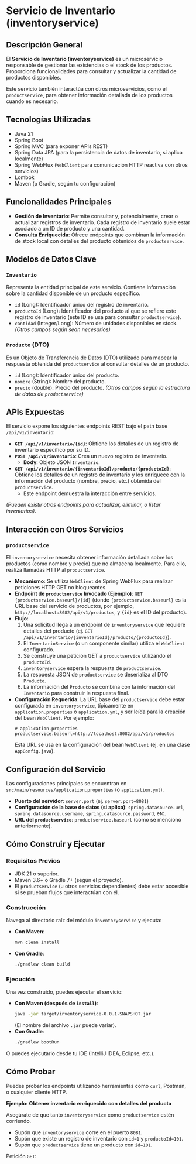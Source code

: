 # Servicio de Inventario (inventoryservice)

## Descripción General

El **Servicio de Inventario (inventoryservice)** es un microservicio responsable de gestionar las existencias o el stock de los productos. Proporciona funcionalidades para consultar y actualizar la cantidad de productos disponibles.

Este servicio también interactúa con otros microservicios, como el `productservice`, para obtener información detallada de los productos cuando es necesario.

## Tecnologías Utilizadas

*   Java 21
*   Spring Boot
*   Spring MVC (para exponer APIs REST)
*   Spring Data JPA (para la persistencia de datos de inventario, si aplica localmente)
*   Spring WebFlux (`WebClient` para comunicación HTTP reactiva con otros servicios)
*   Lombok
*   Maven (o Gradle, según tu configuración)

## Funcionalidades Principales

*   **Gestión de Inventario**: Permite consultar y, potencialmente, crear o actualizar registros de inventario. Cada registro de inventario suele estar asociado a un ID de producto y una cantidad.
*   **Consulta Enriquecida**: Ofrece endpoints que combinan la información de stock local con detalles del producto obtenidos de `productservice`.

## Modelos de Datos Clave

### `Inventario`
Representa la entidad principal de este servicio. Contiene información sobre la cantidad disponible de un producto específico.
*   `id` (Long): Identificador único del registro de inventario.
*   `productoId` (Long): Identificador del producto al que se refiere este registro de inventario (este ID se usa para consultar `productservice`).
*   `cantidad` (Integer/Long): Número de unidades disponibles en stock.
    *(Otros campos según sean necesarios)*

### `Producto` (DTO)
Es un Objeto de Transferencia de Datos (DTO) utilizado para mapear la respuesta obtenida del `productservice` al consultar detalles de un producto.
*   `id` (Long): Identificador único del producto.
*   `nombre` (String): Nombre del producto.
*   `precio` (double): Precio del producto.
    *(Otros campos según la estructura de datos de `productservice`)*

## APIs Expuestas

El servicio expone los siguientes endpoints REST bajo el path base `/api/v1/inventario`:

*   **`GET /api/v1/inventario/{id}`**: Obtiene los detalles de un registro de inventario específico por su ID.
*   **`POST /api/v1/inventario`**: Crea un nuevo registro de inventario.
    *   **Body**: Objeto JSON `Inventario`.
*   **`GET /api/v1/inventario/{inventarioId}/producto/{productoId}`**: Obtiene los detalles de un registro de inventario y los enriquece con la información del producto (nombre, precio, etc.) obtenida del `productservice`.
    *   Este endpoint demuestra la interacción entre servicios.

*(Pueden existir otros endpoints para actualizar, eliminar, o listar inventarios).*

## Interacción con Otros Servicios

### `productservice`

El `inventoryservice` necesita obtener información detallada sobre los productos (como nombre y precio) que no almacena localmente. Para ello, realiza llamadas HTTP al `productservice`.

*   **Mecanismo**: Se utiliza `WebClient` de Spring WebFlux para realizar peticiones HTTP GET no bloqueantes.
*   **Endpoint de `productservice` Invocado (Ejemplo)**: `GET {productservice.baseurl}/{id}` (donde `{productservice.baseurl}` es la URL base del servicio de productos, por ejemplo, `http://localhost:8082/api/v1/productos`, y `{id}` es el ID del producto).
*   **Flujo**:
    1.  Una solicitud llega a un endpoint de `inventoryservice` que requiere detalles del producto (ej. `GET /api/v1/inventario/{inventarioId}/producto/{productoId}`).
    2.  El `InventarioService` (o un componente similar) utiliza el `WebClient` configurado.
    3.  Se construye una petición GET a `productservice` utilizando el `productoId`.
    4.  `inventoryservice` espera la respuesta de `productservice`.
    5.  La respuesta JSON de `productservice` se deserializa al DTO `Producto`.
    6.  La información del `Producto` se combina con la información del `Inventario` para construir la respuesta final.
*   **Configuración Requerida**: La URL base del `productservice` debe estar configurada en `inventoryservice`, típicamente en `application.properties` o `application.yml`, y ser leída para la creación del bean `WebClient`. Por ejemplo:
    ```properties
    # application.properties
    productservice.baseurl=http://localhost:8082/api/v1/productos
    ```
    Esta URL se usa en la configuración del bean `WebClient` (ej. en una clase `AppConfig.java`).

## Configuración del Servicio

Las configuraciones principales se encuentran en `src/main/resources/application.properties` (o `application.yml`).

*   **Puerto del servidor**: `server.port` (ej. `server.port=8081`)
*   **Configuración de la base de datos (si aplica)**: `spring.datasource.url`, `spring.datasource.username`, `spring.datasource.password`, etc.
*   **URL del `productservice`**: `productservice.baseurl` (como se mencionó anteriormente).

## Cómo Construir y Ejecutar

### Requisitos Previos

*   JDK 21 o superior.
*   Maven 3.6+ o Gradle 7+ (según el proyecto).
*   El `productservice` (u otros servicios dependientes) debe estar accesible si se prueban flujos que interactúan con él.

### Construcción

Navega al directorio raíz del módulo `inventoryservice` y ejecuta:

*   **Con Maven**:
    ```bash
    mvn clean install
    ```
*   **Con Gradle**:
    ```bash
    ./gradlew clean build
    ```

### Ejecución

Una vez construido, puedes ejecutar el servicio:

*   **Con Maven (después de `install`)**:
    ```bash
    java -jar target/inventoryservice-0.0.1-SNAPSHOT.jar
    ```
    (El nombre del archivo `.jar` puede variar).
*   **Con Gradle**:
    ```bash
    ./gradlew bootRun
    ```
O puedes ejecutarlo desde tu IDE (IntelliJ IDEA, Eclipse, etc.).

## Cómo Probar

Puedes probar los endpoints utilizando herramientas como `curl`, Postman, o cualquier cliente HTTP.

**Ejemplo: Obtener inventario enriquecido con detalles del producto**

Asegúrate de que tanto `inventoryservice` como `productservice` estén corriendo.

*   Supón que `inventoryservice` corre en el puerto `8081`.
*   Supón que existe un registro de inventario con `id=1` y `productoId=101`.
*   Supón que `productservice` tiene un producto con `id=101`.

Petición `GET`: